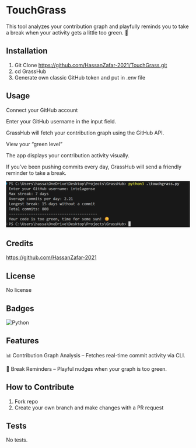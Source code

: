# TouchGrass
This tool analyzes your contribution graph and playfully reminds you to take a break when your activity gets a little too green. 🌱

## Installation

1. Git Clone https://github.com/HassanZafar-2021/TouchGrass.git
2. cd GrassHub
3. Generate own classic GitHub token and put in .env file

## Usage

Connect your GitHub account

Enter your GitHub username in the input field.

GrassHub will fetch your contribution graph using the GitHub API.

View your “green level”

The app displays your contribution activity visually.

If you’ve been pushing commits every day, GrassHub will send a friendly reminder to take a break.

![alt text](image.png)

## Credits

https://github.com/HassanZafar-2021

## License

No license


## Badges

![Python](https://img.shields.io/badge/Python-3.x-blue?logo=python&logoColor=white)


## Features

📊 Contribution Graph Analysis – Fetches real-time commit activity via CLI.

🌱 Break Reminders – Playful nudges when your graph is too green.

## How to Contribute

1. Fork repo
2. Create your own branch and make changes with a PR request

## Tests

No tests.